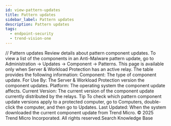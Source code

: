 ```yaml
---
id: view-pattern-updates
title: Pattern updates
sidebar_label: Pattern updates
description: Pattern updates
tags:
  - endpoint-security
  - trend-vision-one
---
```


/*<![CDATA[*/ $('#title').html($('meta[name=map-description]').attr('content')); /*]]>*/ Pattern updates Review details about pattern component updates. To view a list of the components in an Anti-Malware pattern update, go to Administration → Updates → Component → Patterns. This page is available only when Server & Workload Protection has an active relay. The table provides the following information: Component: The type of component update. For Use By: The Server & Workload Protection version the component updates. Platform: The operating system the component update affects. Current Version: The current version of the component update currently distributed by the relays. Tip To check which pattern component update versions apply to a protected computer, go to Computers, double-click the computer, and then go to Updates. Last Updated: When the system downloaded the current component update from Trend Micro. © 2025 Trend Micro Incorporated. All rights reserved.Search Knowledge Base